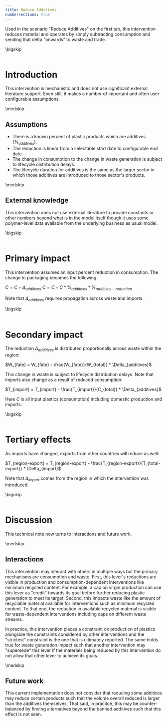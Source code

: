 ```yaml
---
title: Reduce Additives
numbersections: true
---
```

Used in the scenario "Reduce Additives" on the first tab, this intervention reduces material and operates by simply subtracting consumption and sending that delta "onwards" to waste and trade.

\bigskip
<br>
<br>

# Introduction
This intervention is mechanistic and does not use significant external literature support. Even still, it makes a number of important and often user configurable assumptions.

\medskip
<br>

## Assumptions

- There is a known percent of plastic products which are additives ($\%_{additives}$).
- The reduction is linear from a selectable start date to configurable end date.
- The change in consumption to the change in waste generation is subject to lifecycle distribution delays.
- The lifecycle duration for additives is the same as the larger sector in which those additives are introduced to those sector's products. 

\medskip
<br>

## External knowledge
This intervention does not use external literature to provide constants or other numbers beyond what is in the model itself though it uses some polymer-level data available from the underlying business as usual model.

\bigskip
<br>
<br>

# Primary impact
This intervention assumes an input percent reduction in consumption. The change to packaging becomes the following:

$C = C - \Delta_{additives}$
$C = C - C * \%_{additives} * \%_{additives-reduction}$

Note that $\Delta_{additives}$ requires propagation across waste and imports.

\bigskip
<br>
<br>

# Secondary impact
The reduction $\Delta_{additives}$ is distributed proportionally across waste within the region:

$W_{fate} = W_{fate} - \frac{W_{fate}}{W_{total}} * \Delta_{additives}$

This change in waste is subject to lifecycle distribution delays. Note that imports also change as a result of reduced consumption:

$T_{import} = T_{import} - \frac{T_{import}}{C_{total}} * \Delta_{additives}$

Here $C$ is all input plastics (consumption) including domestic production and imports.

\bigskip
<br>
<br>

# Tertiary effects
As imports have changed, exports from other countries will reduce as well:

$T_{region-export} = T_{region-export} - \frac{T_{region-export}}{T_{total-export}} * \Delta_{import}$

Note that $\Delta_{import}$ comes from the region in which the intervention was introduced.

\bigskip
<br>
<br>

# Discussion
This technical note now turns to interactions and future work.

\medskip
<br>

## Interactions
This intervention may interact with others in multiple ways but the primary mechanisms are consumption and waste. First, this lever's reductions are visible in production and consumption-dependent interventions like minimum recycled content. For example, a cap on virgin production can use this lever as "credit" towards its goal before further reducing plastic generation to meet its target. Second, this impacts waste like the amount of recyclable material available for interventions such as minimum recycled content. To that end, the reduction in available recycled material is visible for waste-dependent interventions including caps on different waste streams.

In practice, this intervention places a constraint on production of plastics alongside the constraints considered by other interventions and the "strictest" constraint is the one that is ultimately reported. The same holds true for waste generation impact such that another intervention may "supersede" this lever if the materials being reduced by this intervention do not allow that other lever to achieve its goals.

\medskip
<br>

## Future work

This current implementation does not consider that reducing some additives may reduce certain products such that the volume overall reduced is larger than the additives themselves. That said, in pracitce, this may be counter-balanced by finding alternatives beyond the banned additives such that this effect is not seen.